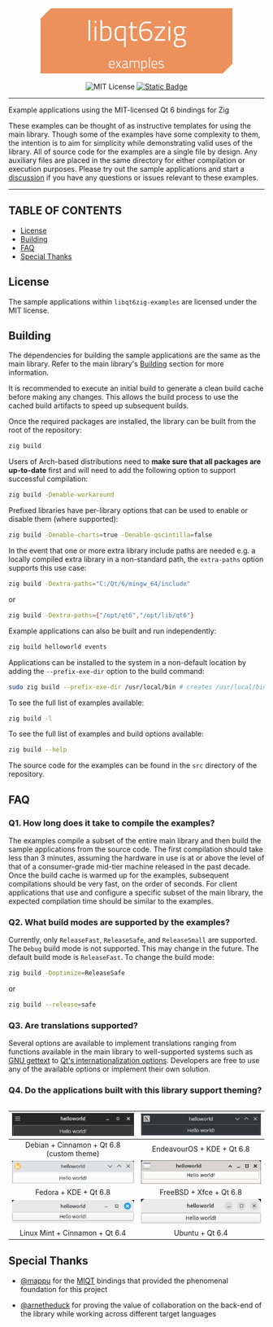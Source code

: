 <div align="center">
<img alt="libqt6zig-examples" src="assets/libqt6zig-examples.png" height="128px;" />

![MIT License](https://img.shields.io/badge/License-MIT-green)
[![Static Badge](https://img.shields.io/badge/v0.15%20(stable)-f7a41d?logo=zig&logoColor=f7a41d&label=Zig)](https://ziglang.org/download/)
</div>

---

Example applications using the MIT-licensed Qt 6 bindings for Zig

These examples can be thought of as instructive templates for using the main library. Though some of the examples have some complexity to them, the intention is to aim for simplicity while demonstrating valid uses of the library. All of source code for the examples are a single file by design. Any auxiliary files are placed in the same directory for either compilation or execution purposes. Please try out the sample applications and start a [discussion](https://github.com/rcalixte/libqt6zig/discussions) if you have any questions or issues relevant to these examples.

---

TABLE OF CONTENTS
-----------------

- [License](#license)
- [Building](#building)
- [FAQ](#faq)
- [Special Thanks](#special-thanks)

License
-------

The sample applications within `libqt6zig-examples` are licensed under the MIT license.

Building
--------

The dependencies for building the sample applications are the same as the main library. Refer to the main library's [Building](https://github.com/rcalixte/libqt6zig#building) section for more information.

It is recommended to execute an initial build to generate a clean build cache before making any changes. This allows the build process to use the cached build artifacts to speed up subsequent builds.

Once the required packages are installed, the library can be built from the root of the repository:

```bash
zig build
```

Users of Arch-based distributions need to __make sure that all packages are up-to-date__ first and will need to add the following option to support successful compilation:

```bash
zig build -Denable-workaround
```

Prefixed libraries have per-library options that can be used to enable or disable them (where supported):

```bash
zig build -Denable-charts=true -Denable-qscintilla=false
```

In the event that one or more extra library include paths are needed e.g. a locally compiled extra library in a non-standard path, the `extra-paths` option supports this use case:

```bash
zig build -Dextra-paths="C:/Qt/6/mingw_64/include"
```

or

```bash
zig build -Dextra-paths={"/opt/qt6","/opt/lib/qt6"}
```

Example applications can also be built and run independently:

```bash
zig build helloworld events
```

Applications can be installed to the system in a non-default location by adding the `--prefix-exe-dir` option to the build command:

```bash
sudo zig build --prefix-exe-dir /usr/local/bin # creates /usr/local/bin/{examples}
```

To see the full list of examples available:

```bash
zig build -l
```

To see the full list of examples and build options available:

```bash
zig build --help
```

The source code for the examples can be found in the `src` directory of the repository.

FAQ
---

### Q1. How long does it take to compile the examples?

The examples compile a subset of the entire main library and then build the sample applications from the source code. The first compilation should take less than 3 minutes, assuming the hardware in use is at or above the level of that of a consumer-grade mid-tier machine released in the past decade. Once the build cache is warmed up for the examples, subsequent compilations should be very fast, on the order of seconds. For client applications that use and configure a specific subset of the main library, the expected compilation time should be similar to the examples.

### Q2. What build modes are supported by the examples?

Currently, only `ReleaseFast`, `ReleaseSafe`, and `ReleaseSmall` are supported. The `Debug` build mode is not supported. This may change in the future. The default build mode is `ReleaseFast`. To change the build mode:

```bash
zig build -Doptimize=ReleaseSafe
```

or

```bash
zig build --release=safe
```

### Q3. Are translations supported?

Several options are available to implement translations ranging from functions available in the main library to well-supported systems such as [GNU gettext](https://www.gnu.org/software/gettext/) to [Qt's internationalization options](https://doc.qt.io/qt-6/internationalization.html). Developers are free to use any of the available options or implement their own solution.

### Q4. Do the applications built with this library support theming?

<table align="center">

| ![debian_cinnamon_helloworld](assets/debian_cinnamon_helloworld.png) | ![endeavour_kde_helloworld](assets/endeavour_kde_helloworld.png) |
| :------------------------------------------------------------------: | :--------------------------------------------------------------: |
|              Debian + Cinnamon + Qt 6.8 (custom theme)               |                    EndeavourOS + KDE + Qt 6.8                    |
|      ![fedora_kde_helloworld](assets/fedora_kde_helloworld.png)      |  ![freebsd_xfce_helloworld](assets/freebsd_xfce_helloworld.png)  |
|                        Fedora + KDE + Qt 6.8                         |                     FreeBSD + Xfce + Qt 6.8                      |
|   ![mint_cinnamon_helloworld](assets/mint_cinnamon_helloworld.png)   |        ![ubuntu_helloworld](assets/ubuntu_helloworld.png)        |
|                    Linux Mint + Cinnamon + Qt 6.4                    |                         Ubuntu + Qt 6.4                          |

</table>

Special Thanks
--------------

- [@mappu](https://github.com/mappu) for the [MIQT](https://github.com/mappu/miqt) bindings that provided the phenomenal foundation for this project

- [@arnetheduck](https://github.com/arnetheduck) for proving the value of collaboration on the back-end of the library while working across different target languages
